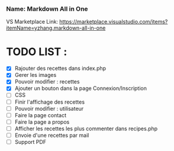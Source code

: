 ### Name: Markdown All in One
VS Marketplace Link: https://marketplace.visualstudio.com/items?itemName=yzhang.markdown-all-in-one


# TODO LIST :
- [x] Rajouter des recettes dans index.php
- [X] Gerer les images
- [X] Pouvoir modifier : recettes 
- [X] Ajouter un bouton dans la page Connexion/Inscription
- [ ] CSS
- [ ] Finir l'affichage des recettes
- [ ] Pouvoir modifier : utilisateur 
- [ ] Faire la page contact
- [ ] Faire la page a propos
- [ ] Afficher les recettes les plus commenter dans recipes.php
- [ ] Envoie d'une recettes par mail
- [ ] Support PDF
